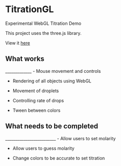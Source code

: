 # TitrationGL
Experimental WebGL Titration Demo

This project uses the three.js library.

View it <a href="https://nikhilsardana.github.io/TitrationGL/tgl/collisions">here</a>

<h2>What works</h2>
_____________
- Mouse movement and controls

- Rendering of all objects using WebGL

- Movement of droplets

- Controlling rate of drops

- Tween between colors 

<h2>What needs to be completed</h2>
_________________________
- Allow users to set molarity

- Allow users to guess molarity

- Change colors to be accurate to set titration
